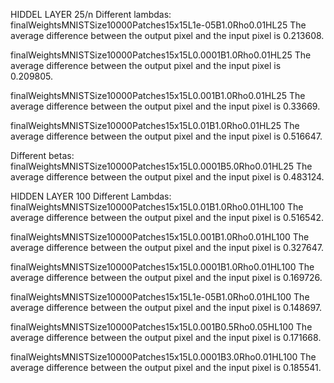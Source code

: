 HIDDEL LAYER 25/n
Different lambdas:
finalWeightsMNISTSize10000Patches15x15L1e-05B1.0Rho0.01HL25
The average difference between the output pixel and the input pixel is 0.213608.

finalWeightsMNISTSize10000Patches15x15L0.0001B1.0Rho0.01HL25
The average difference between the output pixel and the input pixel is 0.209805.

finalWeightsMNISTSize10000Patches15x15L0.001B1.0Rho0.01HL25
The average difference between the output pixel and the input pixel is 0.33669.

finalWeightsMNISTSize10000Patches15x15L0.01B1.0Rho0.01HL25
The average difference between the output pixel and the input pixel is 0.516647.

Different betas:
finalWeightsMNISTSize10000Patches15x15L0.0001B5.0Rho0.01HL25
The average difference between the output pixel and the input pixel is 0.483124.

HIDDEN LAYER 100
Different Lambdas:
finalWeightsMNISTSize10000Patches15x15L0.01B1.0Rho0.01HL100
The average difference between the output pixel and the input pixel is 0.516542.

finalWeightsMNISTSize10000Patches15x15L0.001B1.0Rho0.01HL100
The average difference between the output pixel and the input pixel is 0.327647.

finalWeightsMNISTSize10000Patches15x15L0.0001B1.0Rho0.01HL100
The average difference between the output pixel and the input pixel is 0.169726.

finalWeightsMNISTSize10000Patches15x15L1e-05B1.0Rho0.01HL100
The average difference between the output pixel and the input pixel is 0.148697.

finalWeightsMNISTSize10000Patches15x15L0.001B0.5Rho0.05HL100
The average difference between the output pixel and the input pixel is 0.171668.

finalWeightsMNISTSize10000Patches15x15L0.0001B3.0Rho0.01HL100
The average difference between the output pixel and the input pixel is 0.185541.

